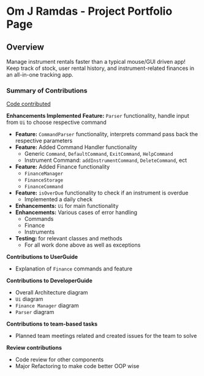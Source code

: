 # Om J Ramdas - Project Portfolio Page

## Overview

Manage instrument rentals faster than a typical mouse/GUI driven app! Keep track of stock, user rental history, and
instrument-related finances in an all-in-one tracking app.

### Summary of Contributions

[Code contributed](https://nus-cs2113-ay2425s2.github.io/tp-dashboard/?search=OmJRamdas&sort=groupTitle&sortWithin=title&timeframe=commit&mergegroup=&groupSelect=groupByAuthors&breakdown=true&checkedFileTypes=functional-code~test-code~docs&since=2025-04-07&tabOpen=true&tabType=authorship&tabAuthor=adoorknob&tabRepo=AY2425S2-CS2113-W11-1%2Ftp%5Bmaster%5D&authorshipIsMergeGroup=false&authorshipFileTypes=docs~functional-code~test-code~other&authorshipIsBinaryFileTypeChecked=false&authorshipIsIgnoredFilesChecked=false)

**Enhancements Implemented**
**Feature:** `Parser` functionality, handle input from `Ui` to choose respective command

* **Feature:** `CommandParser` functionality, interprets command pass back the respective parameters
* **Feature:** Added Command Handler functionality
    * Generic `Command`, `DefaultCommand`, `ExitCommand`, `HelpCommand`
    * Instrument Command: `addInstrumentCommand`, `DeleteCommand`, ect
* **Feature:** Added Finance functionality
    * `FinanceManager`
    * `FinanceStorage`
    * `FinanceCommand`
* **Feature:** `isOverDue` functionality to check if an instrument is overdue
    * Implemented a daily check
* **Enhancements:** `Ui` for main functionality
* **Enhancements:** Various cases of error handling
    * Commands
    * Finance
    * Instruments
* **Testing:** for relevant classes and methods
    * For all work done above as well as exceptions

**Contributions to UserGuide**

* Explanation of `Finance` commands and feature

**Contributions to DeveloperGuide**

* Overall Architecture diagram
* `Ui` diagram
* `Finance Manager` diagram
* `Parser` diagram

**Contributions to team-based tasks**

* Planned team meetings related and created issues for the team to solve

**Review contributions**

* Code review for other components
* Major Refactoring to make code better OOP wise





